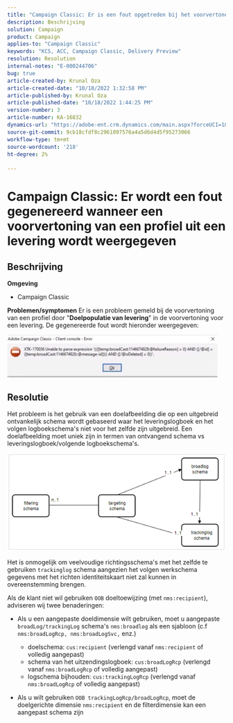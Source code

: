 ```yaml
---
title: "Campaign Classic: Er is een fout opgetreden bij het voorvertonen van een profiel van een levering."
description: Beschrijving
solution: Campaign
product: Campaign
applies-to: "Campaign Classic"
keywords: "KCS, ACC, Campaign Classic, Delivery Preview"
resolution: Resolution
internal-notes: "E-000244706"
bug: true
article-created-by: Krunal Oza
article-created-date: "10/18/2022 1:32:58 PM"
article-published-by: Krunal Oza
article-published-date: "10/18/2022 1:44:25 PM"
version-number: 3
article-number: KA-16832
dynamics-url: "https://adobe-ent.crm.dynamics.com/main.aspx?forceUCI=1&pagetype=entityrecord&etn=knowledgearticle&id=87df405c-e94e-ed11-bba2-00224808679b"
source-git-commit: 9cb18cfdf8c2961097576a4a5d6d4d5f95273066
workflow-type: tm+mt
source-wordcount: '218'
ht-degree: 2%

---
```


# Campaign Classic: Er wordt een fout gegenereerd wanneer een voorvertoning van een profiel uit een levering wordt weergegeven

## Beschrijving

<b>Omgeving</b>
- Campaign Classic



<b>Problemen/symptomen</b>
Er is een probleem gemeld bij de voorvertoning van een profiel door &quot;<b>Doelpopulatie van levering</b>&quot; in de voorvertoning voor een levering. De gegenereerde fout wordt hieronder weergegeven:

![](assets/___88df405c-e94e-ed11-bba2-00224808679b___.jpeg)




## Resolutie


Het probleem is het gebruik van een doelafbeelding die op een uitgebreid ontvankelijk schema wordt gebaseerd waar het leveringslogboek en het volgen logboekschema&#39;s niet voor het zelfde zijn uitgebreid. Een doelafbeelding moet uniek zijn in termen van ontvangend schema vs leveringslogboek/volgende logboekschema&#39;s.

![](assets/3ec555a6-30d1-ec11-a7b5-0022480a8d10.png)

Het is onmogelijk om veelvoudige richtingsschema&#39;s met het zelfde te gebruiken `trackinglog` schema aangezien het volgen werkschema gegevens met het richten identiteitskaart niet zal kunnen in overeenstemming brengen.

Als de klant niet wil gebruiken `OOB` doeltoewijzing (met `nms:recipient`), adviseren wij twee benaderingen:

- Als u een aangepaste doeldimensie wilt gebruiken, moet u aangepaste `broadLog/trackingLog` schema&#39;s `nms:broadlog` als een sjabloon (c.f `nms:broadLogRcp, nms:broadLogSvc,` enz.)

   - doelschema: `cus:recipient` (verlengd vanaf `nms:recipient` of volledig aangepast)
   - schema van het uitzendingslogboek: `cus:broadLogRcp` (verlengd vanaf `nms:broadLogRcp` of volledig aangepast)
   - logschema bijhouden: `cus:trackingLogRcp` (verlengd vanaf `nms:broadLogRcp` of volledig aangepast)
- Als u wilt gebruiken `OOB trackingLogRcp/broadLogRcp`, moet de doelgerichte dimensie `nms:recipient` en de filterdimensie kan een aangepast schema zijn



